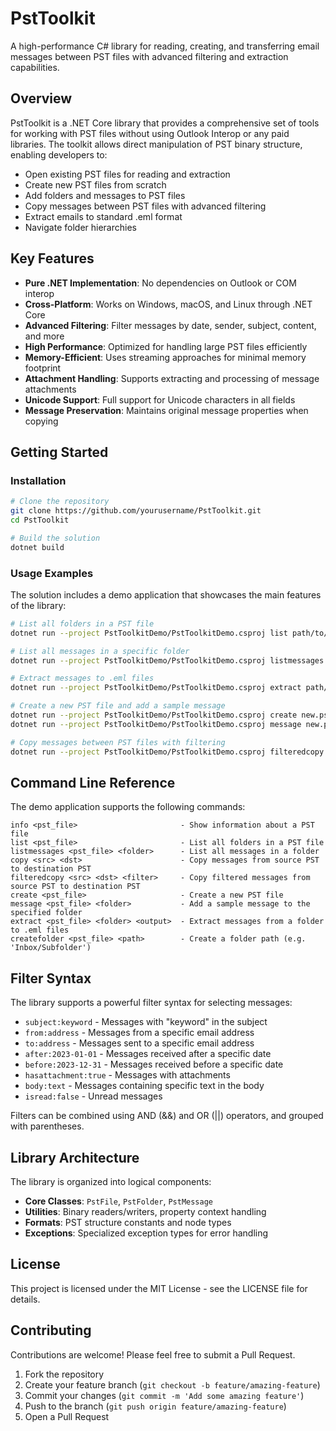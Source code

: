 # PstToolkit

A high-performance C# library for reading, creating, and transferring email messages between PST files with advanced filtering and extraction capabilities.

## Overview

PstToolkit is a .NET Core library that provides a comprehensive set of tools for working with PST files without using Outlook Interop or any paid libraries. The toolkit allows direct manipulation of PST binary structure, enabling developers to:

- Open existing PST files for reading and extraction
- Create new PST files from scratch
- Add folders and messages to PST files
- Copy messages between PST files with advanced filtering
- Extract emails to standard .eml format
- Navigate folder hierarchies

## Key Features

- **Pure .NET Implementation**: No dependencies on Outlook or COM interop
- **Cross-Platform**: Works on Windows, macOS, and Linux through .NET Core
- **Advanced Filtering**: Filter messages by date, sender, subject, content, and more
- **High Performance**: Optimized for handling large PST files efficiently
- **Memory-Efficient**: Uses streaming approaches for minimal memory footprint
- **Attachment Handling**: Supports extracting and processing of message attachments
- **Unicode Support**: Full support for Unicode characters in all fields
- **Message Preservation**: Maintains original message properties when copying

## Getting Started

### Installation

```bash
# Clone the repository
git clone https://github.com/yourusername/PstToolkit.git
cd PstToolkit

# Build the solution
dotnet build
```

### Usage Examples

The solution includes a demo application that showcases the main features of the library:

```bash
# List all folders in a PST file
dotnet run --project PstToolkitDemo/PstToolkitDemo.csproj list path/to/file.pst

# List all messages in a specific folder
dotnet run --project PstToolkitDemo/PstToolkitDemo.csproj listmessages path/to/file.pst "Inbox/Subfolder"

# Extract messages to .eml files
dotnet run --project PstToolkitDemo/PstToolkitDemo.csproj extract path/to/file.pst "Inbox/Subfolder" output/directory

# Create a new PST file and add a sample message
dotnet run --project PstToolkitDemo/PstToolkitDemo.csproj create new.pst
dotnet run --project PstToolkitDemo/PstToolkitDemo.csproj message new.pst "Inbox/Test"

# Copy messages between PST files with filtering
dotnet run --project PstToolkitDemo/PstToolkitDemo.csproj filteredcopy source.pst destination.pst "subject:Meeting"
```

## Command Line Reference

The demo application supports the following commands:

```
info <pst_file>                       - Show information about a PST file
list <pst_file>                       - List all folders in a PST file
listmessages <pst_file> <folder>      - List all messages in a folder
copy <src> <dst>                      - Copy messages from source PST to destination PST
filteredcopy <src> <dst> <filter>     - Copy filtered messages from source PST to destination PST
create <pst_file>                     - Create a new PST file
message <pst_file> <folder>           - Add a sample message to the specified folder
extract <pst_file> <folder> <output>  - Extract messages from a folder to .eml files
createfolder <pst_file> <path>        - Create a folder path (e.g. 'Inbox/Subfolder')
```

## Filter Syntax

The library supports a powerful filter syntax for selecting messages:

- `subject:keyword` - Messages with "keyword" in the subject
- `from:address` - Messages from a specific email address
- `to:address` - Messages sent to a specific email address
- `after:2023-01-01` - Messages received after a specific date
- `before:2023-12-31` - Messages received before a specific date
- `hasattachment:true` - Messages with attachments
- `body:text` - Messages containing specific text in the body
- `isread:false` - Unread messages

Filters can be combined using AND (&&) and OR (||) operators, and grouped with parentheses.

## Library Architecture

The library is organized into logical components:

- **Core Classes**: `PstFile`, `PstFolder`, `PstMessage`
- **Utilities**: Binary readers/writers, property context handling
- **Formats**: PST structure constants and node types
- **Exceptions**: Specialized exception types for error handling

## License

This project is licensed under the MIT License - see the LICENSE file for details.

## Contributing

Contributions are welcome! Please feel free to submit a Pull Request.

1. Fork the repository
2. Create your feature branch (`git checkout -b feature/amazing-feature`)
3. Commit your changes (`git commit -m 'Add some amazing feature'`)
4. Push to the branch (`git push origin feature/amazing-feature`)
5. Open a Pull Request